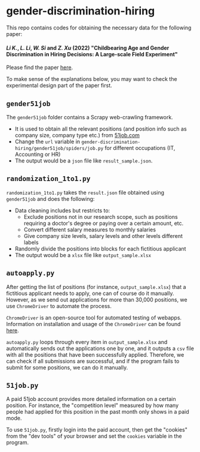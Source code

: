 # gender-discrimination-hiring
This repo contains codes for obtaining the necessary data for the following paper:

#### *Li K.*, *L. Li*, *W. Si* and *Z. Xu* (2022) "**Childbearing Age and Gender Discrimination in Hiring Decisions: A Large-scale Field Experiment**" 

Please find the paper [here](https://papers.ssrn.com/sol3/papers.cfm?abstract_id=4199754).

To make sense of the explanations below, you may want to check the experimental design part of the paper first.


## `gender51job`

The `gender51job` folder contains a Scrapy web-crawling framework.
- It is used to obtain all the relevant positions (and position info such as company size, company type etc.) from [51job.com](https://www.51job.com/)
- Change the `url` variable in `gender-discrimination-hiring/gender51job/spiders/job.py` for different occupations (IT, Accounting or HR)
- The output would be a `json` file like `result_sample.json`. 

## `randomization_1to1.py`

`randomization_1to1.py` takes the `result.json` file obtained using `gender51job` and does the following:
- Data cleaning includes but restricts to:
  - Exclude positions not in our research scope, such as positions requiring a doctor's degree or paying over a certain amount, etc.
  - Convert different salary measures to monthly salaries
  - Give company size levels, salary levels and other levels different labels
- Randomly divide the positions into blocks for each fictitious applicant
- The output would be a `xlsx` file like `output_sample.xlsx` 

## `autoapply.py`

After getting the list of positions (for instance, `output_sample.xlsx`) that a fictitious applicant needs to apply, one can of course do it manually. However, as we send out applications for more than 30,000 positions, we use `ChromeDriver` to automate the process. 

`ChromeDriver` is an open-source tool for automated testing of webapps. Information on installation and usage of the `ChromeDriver` can be found [here](https://chromedriver.chromium.org/).

`autoapply.py` loops through every item in `output_sample.xlsx` and automatically sends out the applications one by one, and it outputs a `csv` file with all the positions that have been successfully applied. Therefore, we can check if all submissions are successful, and if the program fails to submit for some positions, we can do it manually.

## `51job.py`

A paid 51job account provides more detailed information on a certain position. For instance, the "competition level" measured by how many people had applied for this position in the past month only shows in a paid mode.

To use `51job.py`, firstly login into the paid account, then get the "cookies" from the "dev tools" of your browser and set the `cookies` variable in the program. 
